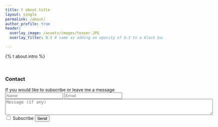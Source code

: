 ```yaml
---
title: t about.title 
layout: single
permalink: /about/
author_profile: true
header:
  overlay_image: /assets/images/teaser.JPG
  overlay_filter: 0.3 # same as adding an opacity of 0.3 to a black background

---
```


<p>{% t about.intro %}</p>


<html>
<br>
  <h3>Contact</h3><a class ="Contact" id="Contact"></a>
  If you would like to subscribe or leave me a message
  <form id="second" method="post" action="https://briskforms.com/go/6326a6cc0d3a86c7aaf91d2fa55606b0">
        <input type="text" placeholder="Name" name="name" >
        <input type="email" placeholder="Email" name="_replyto" required >
        <textarea form ="second" name="message" rows = "3" cols = "80" placeholder="Message (if any)"></textarea>
        <input type="checkbox" name="Subscribe" value="Add me"> Subscribe
        <label for="Subscribe">
        </label>
        <input type="submit" value="Send">
    </form>

</html>
